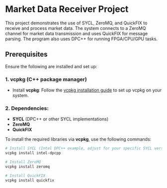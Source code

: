 
# Market Data Receiver Project

This project demonstrates the use of SYCL, ZeroMQ, and QuickFIX to receive and process market data. The system connects to a ZeroMQ channel for market data transmission and uses QuickFIX for message parsing. The program also uses DPC++ for running FPGA/CPU/GPU tasks.

## Prerequisites

Ensure the following are installed and set up:

### 1. **vcpkg** (C++ package manager)
- Install **vcpkg**:
  Follow the [vcpkg installation guide](https://github.com/microsoft/vcpkg/blob/master/docs/index.md) to set up vcpkg on your system.

### 2. **Dependencies**:
- **SYCL** (DPC++ or other SYCL implementations)
- **ZeroMQ**
- **QuickFIX**

To install the required libraries via **vcpkg**, use the following commands:

```bash
# Install SYCL (Intel DPC++ example, adjust for your specific SYCL version)
vcpkg install intel-dpcpp

# Install ZeroMQ
vcpkg install zeromq

# Install QuickFIX
vcpkg install quickfix

